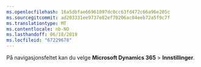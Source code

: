 ```yaml
---
ms.openlocfilehash: 16a5dbfae66961097dc0cc63fd472c66a96e205c
ms.sourcegitcommit: ad203331ee9737e82ef70206ac04eeb72a5f9c7f
ms.translationtype: MT
ms.contentlocale: nb-NO
ms.lasthandoff: 06/18/2019
ms.locfileid: "67229678"
---
```

På navigasjonsfeltet kan du velge **Microsoft Dynamics 365** > **Innstillinger**.